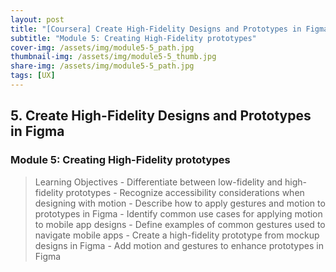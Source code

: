 ```yaml
---
layout: post
title: "[Coursera] Create High-Fidelity Designs and Prototypes in Figma 5-5"
subtitle: "Module 5: Creating High-Fidelity prototypes"
cover-img: /assets/img/module5-5_path.jpg
thumbnail-img: /assets/img/module5-5_thumb.jpg
share-img: /assets/img/module5-5_path.jpg
tags: [UX]
--- 
```


## 5. Create High-Fidelity Designs and Prototypes in Figma
### Module 5: Creating High-Fidelity prototypes

> Learning Objectives
	- Differentiate between low-fidelity and high-fidelity prototypes
	- Recognize accessibility considerations when designing with motion
	- Describe how to apply gestures and motion to prototypes in Figma
	- Identify common use cases for applying motion to mobile app designs
	- Define examples of common gestures used to navigate mobile apps
	- Create a high-fidelity prototype from mockup designs in Figma
	- Add motion and gestures to enhance prototypes in Figma